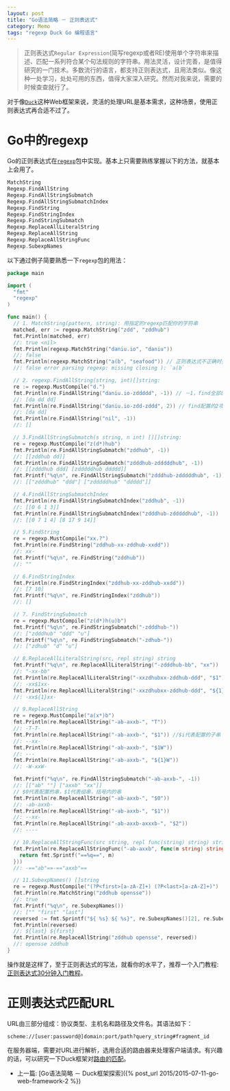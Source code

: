 ```yaml
---
layout: post
title: "Go语法简略 － 正则表达式"
category: Memo
tags: "regexp Duck Go 编程语言"
---
```


> 正则表达式`Regular Expression`(简写regexp或者RE)使用单个字符串来描述、匹配一系列符合某个句法规则的字符串。用法灵活，设计完善，是值得研究的一门技术。多数流行的语言，都支持正则表达式，且用法类似。像这种一处学习，处处可用的东西，值得大家深入研究。然而对我来说，需要的时候查查就行了。

对于像[`Duck`](https://github.com/zddhub/duck)这种Web框架来说，灵活的处理URL是基本需求，这种场景，使用正则表达式再合适不过了。

<!-- more -->

# Go中的regexp

Go的正则表达式在[`regexp`](https://golang.org/pkg/regexp/)包中实现。基本上只需要熟练掌握以下的方法，就基本上会用了。

```go
MatchString
Regexp.FindAllString
Regexp.FindAllStringSubmatch
Regexp.FindAllStringSubmatchIndex
Regexp.FindString
Regexp.FindStringIndex
Regexp.FindStringSubmatch
Regexp.ReplaceAllLiteralString
Regexp.ReplaceAllString
Regexp.ReplaceAllStringFunc
Regexp.SubexpNames
```

以下通过例子简要熟悉一下`regexp`包的用法：

```go
package main

import (
  "fmt"
  "regexp"
)

func main() {
  // 1. MatchString(pattern, string): 用指定的regexp匹配你的字符串
  matched, err := regexp.MatchString("zdd", "zddhub")
  fmt.Println(matched, err)
  //: true <nil>
  fmt.Println(regexp.MatchString("daniu.io", "daniu"))
  //: false
  fmt.Println(regexp.MatchString("a(b", "seafood")) // 正则表达式不正确时报错
  //: false error parsing regexp: missing closing ): `a(b`

  // 2. regexp.FindAllString(string, int)[]string:
  re := regexp.MustCompile("d.")
  fmt.Println(re.FindAllString("daniu.io-zddddd", -1)) // －1，find全部的匹配项
  //: [da dd dd]
  fmt.Println(re.FindAllString("daniu.io-zdd-zddd", 2)) // find配置的2项
  //: [da dd]
  fmt.Println(re.FindAllString("nil", -1))
  //: []

  // 3.FindAllStringSubmatch(s string, n int) [][]string:
  re = regexp.MustCompile("z(d*)hub")
  fmt.Println(re.FindAllStringSubmatch("zddhub", -1))
  //: [[zddhub dd]]
  fmt.Println(re.FindAllStringSubmatch("zdddhub-zdddddhub", -1))
  //: [[zdddhub ddd] [zdddddhub ddddd]]
  fmt.Printf("%q\n", re.FindAllStringSubmatch("zdddhub-zdddddhub", -1))
  //: [["zdddhub" "ddd"] ["zdddddhub" "ddddd"]]

  // 4.FindAllStringSubmatchIndex
  fmt.Println(re.FindAllStringSubmatchIndex("zddhub", -1))
  //: [[0 6 1 3]]
  fmt.Println(re.FindAllStringSubmatchIndex("zdddhub-zdddddhub", -1))
  //: [[0 7 1 4] [8 17 9 14]]

  // 5.FindString
  re = regexp.MustCompile("xx.?")
  fmt.Println(re.FindString("zddhub-xx-zddhub-xxdd"))
  //: xx-
  fmt.Printf("%q\n", re.FindString("zddhub"))
  //: ""

  // 6.FindStringIndex
  fmt.Println(re.FindStringIndex("zddhub-xx-zddhub-xxdd"))
  //: [7 10]
  fmt.Printf("%q\n", re.FindStringIndex("zddhub"))
  //: []

  // 7. FindStringSubmatch
  re = regexp.MustCompile("z(d*)h(u)b")
  fmt.Printf("%q\n", re.FindStringSubmatch("-zdddhub-"))
  //: ["zdddhub" "ddd" "u"]
  fmt.Printf("%q\n", re.FindStringSubmatch("-zdhub-"))
  //: ["zdhub" "d" "u"]

  // 8.ReplaceAllLiteralString(src, repl string) string
  fmt.Printf("%q\n", re.ReplaceAllLiteralString("-zdddhub-bb", "xx"))
  //: "-xx-bb"
  fmt.Println(re.ReplaceAllLiteralString("-xxzdhubxx-zddhub-ddd", "$1")) // 使用$1替换
  //: -xx$1xx-
  fmt.Println(re.ReplaceAllLiteralString("-xxzdhubxx-zddhub-ddd", "${1}"))
  //: -xx${1}xx-

  // 9.ReplaceAllString
  re = regexp.MustCompile("a(x*)b")
  fmt.Println(re.ReplaceAllString("-ab-axxb-", "T"))
  //: -T-T-
  fmt.Println(re.ReplaceAllString("-ab-axxb-", "$1")) //$i代表配置的子串
  //: --xx-
  fmt.Println(re.ReplaceAllString("-ab-axxb-", "$1W"))
  //: ---
  fmt.Println(re.ReplaceAllString("-ab-axxb-", "${1}W"))
  //: -W-xxW-

  fmt.Printf("%q\n", re.FindAllStringSubmatch("-ab-axxb-", -1))
  //: [["ab" ""] ["axxb" "xx"]]
  // $0代表配置的串，$1代表组串，括号内的串
  fmt.Println(re.ReplaceAllString("-ab-axxb-", "$0"))
  //: -ab-axxb-
  fmt.Println(re.ReplaceAllString("-ab-axxb-", "$1"))
  //: --xx-
  fmt.Println(re.ReplaceAllString("-ab-axxb-axxxb-", "$2"))
  //: ----

  // 10.ReplaceAllStringFunc(src string, repl func(string) string) string通过函数的返回值替换
  fmt.Println(re.ReplaceAllStringFunc("-ab-axxb", func(m string) string {
    return fmt.Sprintf("==%q==", m)
  }))
  //: -=="ab"==-=="axxb"==

  // 11.SubexpNames() []string
  re = regexp.MustCompile("(?P<first>[a-zA-Z]+) (?P<last>[a-zA-Z]+)")
  fmt.Println(re.MatchString("zddhub opensse"))
  //: true
  fmt.Printf("%q\n", re.SubexpNames())
  //: ["" "first" "last"]
  reversed := fmt.Sprintf("${ %s} ${ %s}", re.SubexpNames()[2], re.SubexpNames()[1])
  fmt.Println(reversed)
  //: ${last} ${first}
  fmt.Println(re.ReplaceAllString("zddhub opensse", reversed))
  //: opensse zddhub
}
```

操作就是这样了，至于正则表达式的写法，就看你的水平了，推荐一个入门教程:[正则表达式30分钟入门教程](http://deerchao.net/tutorials/regex/regex.htm#grouping)。

# 正则表达式匹配URL

URL由三部分组成：协议类型、主机名和路径及文件名。其语法如下：

    scheme://[user:password@]domain:port/path?query_string#fragment_id

在服务器端，需要对URL进行解析，选用合适的路由器来处理客户端请求。有兴趣的话，可以研究一下Duck框架对[路由的匹配](https://github.com/zddhub/duck/blob/master/route.go)。

* 上一篇: [Go语法简略 － Duck框架探索]({% post_url 2015/2015-07-11-go-web-framework-2 %})


